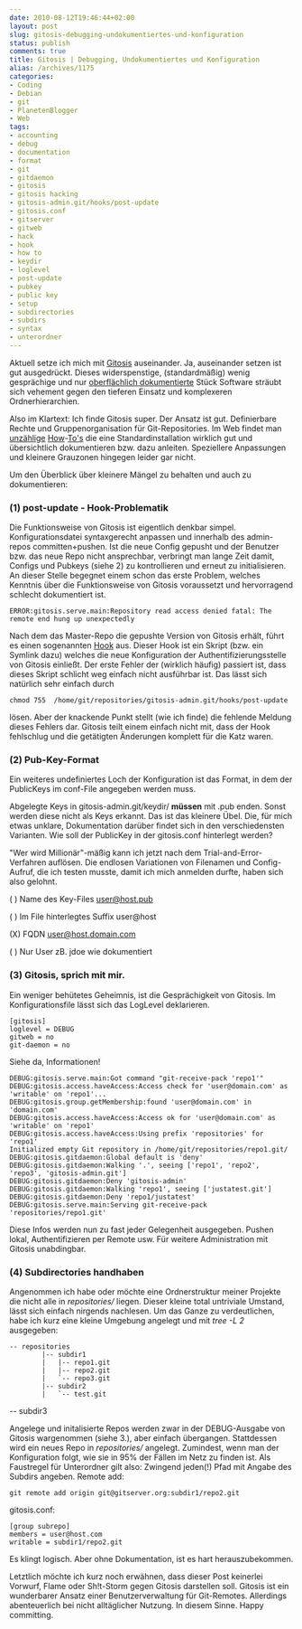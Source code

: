 ```yaml
---
date: 2010-08-12T19:46:44+02:00
layout: post
slug: gitosis-debugging-undokumentiertes-und-konfiguration
status: publish
comments: true
title: Gitosis | Debugging, Undokumentiertes und Konfiguration
alias: /archives/1175
categories:
- Coding
- Debian
- git
- PlanetenBlogger
- Web
tags:
- accounting
- debug
- documentation
- format
- git
- gitdaemon
- gitosis
- gitosis hacking
- gitosis-admin.git/hooks/post-update
- gitosis.conf
- gitserver
- gitweb
- hack
- hook
- how to
- keydir
- loglevel
- post-update
- pubkey
- public key
- setup
- subdirectories
- subdirs
- syntax
- unterordner
---
```


Aktuell setze ich mich mit [Gitosis](http://eagain.net/gitweb/?p=gitosis.git;a=summary) auseinander. Ja, auseinander setzen ist gut ausgedrückt. Dieses  widerspenstige, (standardmäßig) wenig gesprächige und nur [oberflächlich  dokumentierte](http://eagain.net/gitweb/?p=gitosis.git;a=blob;f=README.rst;h=92047762c38cdf018a901b48a5a092796f51500e;hb=dedb3dc63f413ed6eeba8082b7e93ad136b16d0d) Stück Software sträubt sich vehement gegen den  tieferen Einsatz und komplexeren Ordnerhierarchien.

Also im Klartext: Ich finde Gitosis super. Der Ansatz ist gut.  Definierbare Rechte und Gruppenorganisation für Git-Repositories. Im Web  findet man [unzählige](http://scie.nti.st/2007/11/14/hosting-git-repositories-the-easy-and-secure-way) [How](http://bogdan.org.ua/2009/02/20/gitosis-how-to-add-new-repository.html)-[To's](http://www.mantisbt.org/wiki/doku.php/mantisbt:gitosis_management) die eine Standardinstallation wirklich gut und übersichtlich  dokumentieren bzw. dazu anleiten. Speziellere Anpassungen und kleinere  Grauzonen hingegen leider gar nicht.

Um den Überblick über kleinere Mängel zu behalten und auch zu  dokumentieren:


### (1) post-update - Hook-Problematik


Die Funktionsweise von Gitosis ist eigentlich denkbar simpel. Konfigurationsdatei syntaxgerecht anpassen  und innerhalb des admin-repos committen+pushen. Ist die neue Config  gepusht und der Benutzer bzw. das neue Repo nicht ansprechbar, verbringt man lange Zeit damit, Configs und Pubkeys (siehe 2) zu  kontrollieren und erneut zu initialisieren. An dieser Stelle begegnet einem  schon das erste Problem, welches Kenntnis über die Funktionsweise von  Gitosis voraussetzt und hervorragend schlecht dokumentiert ist.
```
ERROR:gitosis.serve.main:Repository read access denied fatal: The remote end hung up unexpectedly
```

Nach dem  das Master-Repo die gepushte Version von Gitosis erhält, führt es einen  sogenannten [Hook](http://www.kernel.org/pub/software/scm/git/docs/githooks.html) aus. Dieser Hook ist ein Skript (bzw. ein Symlink dazu) welches die  neue Konfiguration der Authentifizierungsstelle von Gitosis einließt. Der erste Fehler der (wirklich häufig) passiert ist, dass dieses Skript schlicht weg einfach nicht ausführbar  ist. Das lässt sich natürlich sehr einfach durch

```
chmod 755  /home/git/repositories/gitosis-admin.git/hooks/post-update
```


lösen. Aber der knackende Punkt stellt (wie ich finde) die fehlende Meldung dieses Fehlers dar. Gitosis teilt einem einfach nicht mit,  dass der Hook fehlschlug und die getätigten Änderungen komplett für  die Katz waren.


### (2) Pub-Key-Format


Ein weiteres undefiniertes Loch der Konfiguration ist das Format, in  dem der PublicKeys im conf-File angegeben werden muss.

Abgelegte Keys in gitosis-admin.git/keydir/ **müssen** mit .pub  enden. Sonst werden diese nicht als Keys erkannt. Das ist das  kleinere Übel. Die, für mich etwas unklare, Dokumentation darüber findet sich  in den verschiedensten Varianten. Wie soll der PublicKey in der  gitosis.conf hinterlegt werden?

"Wer wird Millionär"-mäßig kann ich jetzt nach dem  Trial-and-Error-Verfahren auflösen. Die endlosen Variationen von  Filenamen und Config-Aufruf, die ich testen musste, damit ich mich  anmelden durfte, haben sich also gelohnt.








( ) Name des Key-Files user@host.pub


( ) Im File hinterlegtes Suffix user@host






(X) FQDN user@host.domain.com


( ) Nur User zB. jdoe wie dokumentiert






### (3) Gitosis, sprich mit mir.


Ein weniger behütetes Geheimnis, ist die Gesprächigkeit von Gitosis. Im Konfigurationsfile lässt sich das LogLevel deklarieren.
```
[gitosis]
loglevel = DEBUG
gitweb = no
git-daemon = no

```

Siehe da, Informationen!


    DEBUG:gitosis.serve.main:Got command "git-receive-pack 'repo1'"
    DEBUG:gitosis.access.haveAccess:Access check for 'user@domain.com' as 'writable' on 'repo1'...
    DEBUG:gitosis.group.getMembership:found 'user@domain.com' in 'domain.com'
    DEBUG:gitosis.access.haveAccess:Access ok for 'user@domain.com' as 'writable' on 'repo1'
    DEBUG:gitosis.access.haveAccess:Using prefix 'repositories' for 'repo1'
    Initialized empty Git repository in /home/git/repositories/repo1.git/
    DEBUG:gitosis.gitdaemon:Global default is 'deny'
    DEBUG:gitosis.gitdaemon:Walking '.', seeing ['repo1', 'repo2', 'repo3', 'gitosis-admin.git']
    DEBUG:gitosis.gitdaemon:Deny 'gitosis-admin'
    DEBUG:gitosis.gitdaemon:Walking 'repo1', seeing ['justatest.git']
    DEBUG:gitosis.gitdaemon:Deny 'repo1/justatest'
    DEBUG:gitosis.serve.main:Serving git-receive-pack 'repositories/repo1.git'


Diese Infos werden nun zu fast jeder Gelegenheit ausgegeben. Pushen lokal, Authentifizieren per Remote usw. Für weitere Administration mit Gitosis unabdingbar.


### (4) Subdirectories handhaben


Angenommen ich habe oder möchte eine Ordnerstruktur meiner Projekte die nicht alle in _repositories/_ liegen. Dieser kleine total untriviale Umstand, lässt sich einfach nirgends nachlesen. Um das Ganze zu verdeutlichen, habe ich kurz eine kleine Umgebung angelegt und mit _tree -L 2_ ausgegeben:


```
-- repositories
        |-- subdir1
        |   |-- repo1.git
        |   |-- repo2.git
        |   `-- repo3.git
        |-- subdir2
        |   `-- test.git
```
-- subdir3


Angelege und initalisierte Repos werden zwar in der DEBUG-Ausgabe von Gitosis wargenommen (siehe 3.), aber einfach übergangen. Stattdessen wird ein neues Repo in _repositories/_ angelegt. Zumindest, wenn man der Konfiguration folgt, wie sie in 95% der Fällen im Netz zu finden ist. Als Faustregel für Unterordner gilt also: Zwingend jeden(!) Pfad mit Angabe des Subdirs angeben.
Remote add:
```
git remote add origin git@gitserver.org:subdir1/repo2.git
```

gitosis.conf:
```
[group subrepo]
members = user@host.com
writable = subdir1/repo2.git
```


Es klingt logisch. Aber ohne Dokumentation, ist es hart herauszubekommen.

Letztlich möchte ich kurz noch erwähnen, dass dieser Post keinerlei Vorwurf, Flame oder Sh!t-Storm gegen Gitosis darstellen soll. Gitosis ist ein wunderbarer Ansatz einer Benutzerverwaltung für Git-Remotes. Allerdings abenteuerlich bei nicht alltäglicher Nutzung. In diesem Sinne. Happy committing.
